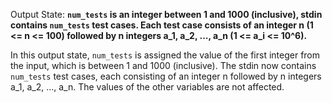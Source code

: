 Output State: **`num_tests` is an integer between 1 and 1000 (inclusive), stdin contains `num_tests` test cases. Each test case consists of an integer n (1 <= n <= 100) followed by n integers a_1, a_2, ..., a_n (1 <= a_i <= 10^6).**

In this output state, `num_tests` is assigned the value of the first integer from the input, which is between 1 and 1000 (inclusive). The stdin now contains `num_tests` test cases, each consisting of an integer n followed by n integers a_1, a_2, ..., a_n. The values of the other variables are not affected.